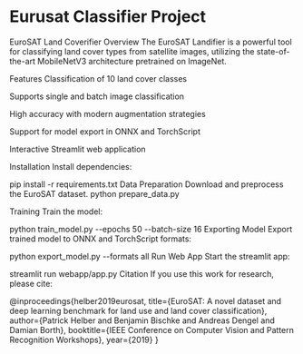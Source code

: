 # Eurusat Classifier Project
EuroSAT Land Coverifier
Overview
The EuroSAT Landifier is a powerful tool for classifying land cover types from satellite images, utilizing the state-of-the-art MobileNetV3 architecture pretrained on ImageNet.

Features
Classification of 10 land cover classes

Supports single and batch image classification

High accuracy with modern augmentation strategies

Support for model export in ONNX and TorchScript

Interactive Streamlit web application

Installation
Install dependencies:


pip install -r requirements.txt
Data Preparation
Download and preprocess the EuroSAT dataset.
python prepare_data.py

Training
Train the model:


python train_model.py --epochs 50 --batch-size 16
Exporting Model
Export trained model to ONNX and TorchScript formats:


python export_model.py --formats all
Run Web App
Start the streamlit app:


streamlit run webapp/app.py
Citation
If you use this work for research, please cite:


@inproceedings{helber2019eurosat,
  title={EuroSAT: A novel dataset and deep learning benchmark for land use and land cover classification},
  author={Patrick Helber and Benjamin Bischke and Andreas Dengel and Damian Borth},
  booktitle={IEEE Conference on Computer Vision and Pattern Recognition Workshops},
  year={2019}
}